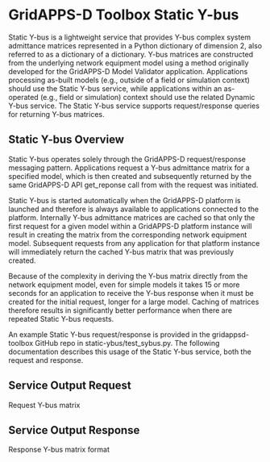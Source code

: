 # GridAPPS-D Toolbox Static Y-bus

Static Y-bus is a lightweight service that provides Y-bus complex system admittance matrices represented in a Python dictionary of dimension 2, also referred to as a dictionary of a dictionary. Y-bus matrices are constructed from the underlying network equipment model using a method originally developed for the GridAPPS-D Model Validator application. Applications processing as-built models (e.g., outside of a field or simulation context) should use the Static Y-bus service, while applications within an as-operated (e.g., field or simulation) context should use the related Dynamic Y-bus service. The Static Y-bus service supports request/response queries for returning Y-bus matrices.

## Static Y-bus Overview

Static Y-bus operates solely through the GridAPPS-D request/response messaging pattern. Applications request a Y-bus admittance matrix for a specified model, which is then created and subsequently returned by the same GridAPPS-D API get_reponse call from with the request was initiated.

Static Y-bus is started automatically when the GridAPPS-D platform is launched and therefore is always available to applications connected to the platform. Internally Y-bus admittance matrices are cached so that only the first request for a given model within a GridAPPS-D platform instance will result in creating the matrix from the corresponding network equipment model. Subsequent requests from any application for that platform instance will immediately return the cached Y-bus matrix that was previously created.

Because of the complexity in deriving the Y-bus matrix directly from the network equipment model, even for simple models it takes 15 or more seconds for an application to receive the Y-bus response when it must be created for the initial request, longer for a large model. Caching of matrices therefore results in significantly better performance when there are repeated Static Y-bus requests. 

An example Static Y-bus request/response is provided in the gridappsd-toolbox GitHub repo in static-ybus/test_sybus.py. The following documentation describes this usage of the Static Y-bus service, both the request and response.

## Service Output Request

Request Y-bus matrix

## Service Output Response

Response Y-bus matrix format

